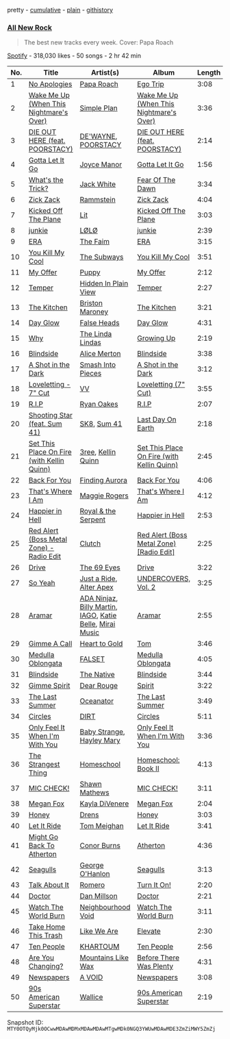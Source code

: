 pretty - [cumulative](/playlists/cumulative/37i9dQZF1DWZryfp6NSvtz.md) - [plain](/playlists/plain/37i9dQZF1DWZryfp6NSvtz) - [githistory](https://github.githistory.xyz/mackorone/spotify-playlist-archive/blob/main/playlists/plain/37i9dQZF1DWZryfp6NSvtz)

### [All New Rock](https://open.spotify.com/playlist/37i9dQZF1DWZryfp6NSvtz)

> The best new tracks every week\. Cover: Papa Roach

[Spotify](https://open.spotify.com/user/spotify) - 318,030 likes - 50 songs - 2 hr 42 min

| No. | Title | Artist(s) | Album | Length |
|---|---|---|---|---|
| 1 | [No Apologies](https://open.spotify.com/track/3tOsMX89CIiuf2x2n5EQyb) | [Papa Roach](https://open.spotify.com/artist/4RddZ3iHvSpGV4dvATac9X) | [Ego Trip](https://open.spotify.com/album/5OSVAtytFqdJwIJpD3gGEJ) | 3:08 |
| 2 | [Wake Me Up \(When This Nightmare's Over\)](https://open.spotify.com/track/6tj1GKBc6xYLxD9OYbEHku) | [Simple Plan](https://open.spotify.com/artist/2p4FqHnazRucYQHyDCdBrJ) | [Wake Me Up \(When This Nightmare's Over\)](https://open.spotify.com/album/49JE7HOO2lg2NfRuLaq1uG) | 3:36 |
| 3 | [DIE OUT HERE \(feat\. POORSTACY\)](https://open.spotify.com/track/3PqpLZTiiwJjYD1uSvQoCC) | [DE'WAYNE](https://open.spotify.com/artist/4lpKeKXJYkglSWyEmnOF7O), [POORSTACY](https://open.spotify.com/artist/7vSY9HEreOqb1Llar3UC38) | [DIE OUT HERE \(feat\. POORSTACY\)](https://open.spotify.com/album/4agLeYDJ434nJLLvM4uJWJ) | 2:14 |
| 4 | [Gotta Let It Go](https://open.spotify.com/track/4UOXsWNP7J2xFT9HvhgwVP) | [Joyce Manor](https://open.spotify.com/artist/7qbvNcfTfckhCNM8NiR8nN) | [Gotta Let It Go](https://open.spotify.com/album/1DbUmnPCXKJSimJw4FoFgb) | 1:56 |
| 5 | [What's the Trick?](https://open.spotify.com/track/14FW5L81Px03LnnsXnB2LG) | [Jack White](https://open.spotify.com/artist/4FZ3j1oH43e7cukCALsCwf) | [Fear Of The Dawn](https://open.spotify.com/album/46qeiLBu3KwqFQpJBT7t6B) | 3:34 |
| 6 | [Zick Zack](https://open.spotify.com/track/5hPxC9i9lj9pJwg7DK2MvC) | [Rammstein](https://open.spotify.com/artist/6wWVKhxIU2cEi0K81v7HvP) | [Zick Zack](https://open.spotify.com/album/0J2ajcf51h4z7bTsmMY0X8) | 4:04 |
| 7 | [Kicked Off The Plane](https://open.spotify.com/track/4vAnymLsgsdbegbz4tHx7O) | [Lit](https://open.spotify.com/artist/5mgr0FFpvy267wKVAYg8qp) | [Kicked Off The Plane](https://open.spotify.com/album/7hLMFUx95368wVoEzjD9Q0) | 3:03 |
| 8 | [junkie](https://open.spotify.com/track/1EbsleQQFhD9HYxPaTqgfu) | [LØLØ](https://open.spotify.com/artist/5MjcGshMggPgIHinIUDaX0) | [junkie](https://open.spotify.com/album/0F3HviU9yaZBcYOHAfhOpE) | 2:39 |
| 9 | [ERA](https://open.spotify.com/track/4AgCRlZGQBXLVJiMn6nUwy) | [The Faim](https://open.spotify.com/artist/6VsU92soWFLtVsSP65rkrN) | [ERA](https://open.spotify.com/album/24evf2GWhY07yvRziKymwA) | 3:15 |
| 10 | [You Kill My Cool](https://open.spotify.com/track/7gR45ZiEnwZbxtwxQJC9d0) | [The Subways](https://open.spotify.com/artist/4BntNFyiN3VGG4hhRRZt9d) | [You Kill My Cool](https://open.spotify.com/album/5XJuXepgsWKL0uidTKSRDy) | 3:51 |
| 11 | [My Offer](https://open.spotify.com/track/6j3dTm5SONNiVRaCpzI445) | [Puppy](https://open.spotify.com/artist/1k7YEgitylDPEwY0oLo8lH) | [My Offer](https://open.spotify.com/album/6DLk7A7jYj95ZwRUTZD3uP) | 2:12 |
| 12 | [Temper](https://open.spotify.com/track/7LadUBljqx0uNKq9gOctUo) | [Hidden In Plain View](https://open.spotify.com/artist/5rXLC3lGmx2JjclFJYZud4) | [Temper](https://open.spotify.com/album/6DtVGqzADtenexnMDQ0Sso) | 2:27 |
| 13 | [The Kitchen](https://open.spotify.com/track/14ZAryaOGjWc52i84ApWh0) | [Briston Maroney](https://open.spotify.com/artist/7vtSUU3zpHeYJfX6BPNrJd) | [The Kitchen](https://open.spotify.com/album/7hXIoUSA4AMI9zOGsepWXv) | 3:21 |
| 14 | [Day Glow](https://open.spotify.com/track/5s3kFS752dETmodfX9c6d2) | [False Heads](https://open.spotify.com/artist/2tZaXwpCHEhoVEBQuRI4vu) | [Day Glow](https://open.spotify.com/album/3AixyFVAQHT4tJHaEvh68C) | 4:31 |
| 15 | [Why](https://open.spotify.com/track/0wOUNGOHvZZfwg7EodzJUc) | [The Linda Lindas](https://open.spotify.com/artist/13dTrWNNrnZ3AkgNyQNKP5) | [Growing Up](https://open.spotify.com/album/6BkAzZNlSz80Iz3oTlKHet) | 2:19 |
| 16 | [Blindside](https://open.spotify.com/track/47iGN5FfJJnBSZWh5pz1bZ) | [Alice Merton](https://open.spotify.com/artist/7f0OLhGgBMX9fUjm1dcPip) | [Blindside](https://open.spotify.com/album/2iPcf10Dnk8YCSjpnCNH3l) | 3:38 |
| 17 | [A Shot in the Dark](https://open.spotify.com/track/0vWaCnMA1j2u5OE5eOVb2N) | [Smash Into Pieces](https://open.spotify.com/artist/2vhrwzjf9H3icunkVFi9tq) | [A Shot in the Dark](https://open.spotify.com/album/7dcfDgnDbBf6BVtrltPw9u) | 3:12 |
| 18 | [Loveletting \- 7" Cut](https://open.spotify.com/track/0bJPjlcegkXGSnijanvwVD) | [VV](https://open.spotify.com/artist/5QeGMmMBYG14aeTzkVny1l) | [Loveletting \(7" Cut\)](https://open.spotify.com/album/2zhssj1XVMVEpStvHov6sU) | 3:55 |
| 19 | [R.I.P](https://open.spotify.com/track/5QZ3Kj45XirIHeH66cj9B3) | [Ryan Oakes](https://open.spotify.com/artist/4l43uAIHyF5VzgonMKVkg7) | [R.I.P](https://open.spotify.com/album/6toev0ULibvYWipK05GDXr) | 2:07 |
| 20 | [Shooting Star \(feat\. Sum 41\)](https://open.spotify.com/track/65o2S5n0p31DTFtUzA1i1X) | [SK8](https://open.spotify.com/artist/4YqctGfuLnSvjjlFQvNish), [Sum 41](https://open.spotify.com/artist/0qT79UgT5tY4yudH9VfsdT) | [Last Day On Earth](https://open.spotify.com/album/6VrEbRbjgxP3dDYzDUv5l1) | 2:18 |
| 21 | [Set This Place On Fire \(with Kellin Quinn\)](https://open.spotify.com/track/1hgrcSTIBCIr3TePVN6FFB) | [3ree](https://open.spotify.com/artist/23kdSb8AUJ9ZqFVYU8jN5q), [Kellin Quinn](https://open.spotify.com/artist/3M9XAM57a4qFz3v6Lq27t2) | [Set This Place On Fire \(with Kellin Quinn\)](https://open.spotify.com/album/2AqDoGCPxF1VLAfClIZPj0) | 2:45 |
| 22 | [Back For You](https://open.spotify.com/track/24vB9KU0Js72mkIUehOLLy) | [Finding Aurora](https://open.spotify.com/artist/5cg6ycryqQJewFOqeffsC0) | [Back For You](https://open.spotify.com/album/6BegE1id4r7qCygofzNGTb) | 4:06 |
| 23 | [That's Where I Am](https://open.spotify.com/track/4f1KkbXHnfIVZ9vmIExByJ) | [Maggie Rogers](https://open.spotify.com/artist/4NZvixzsSefsNiIqXn0NDe) | [That's Where I Am](https://open.spotify.com/album/1gBMpfSlQWoMIsR48U7DLr) | 4:12 |
| 24 | [Happier in Hell](https://open.spotify.com/track/10f37GwVRBjLor95DnQuwo) | [Royal & the Serpent](https://open.spotify.com/artist/64EHXDoln95lnccszdPum0) | [Happier in Hell](https://open.spotify.com/album/4eVkcMh1PhQIbLYrkjoBvn) | 2:53 |
| 25 | [Red Alert \(Boss Metal Zone\) \- Radio Edit](https://open.spotify.com/track/6FXYoyFDm9zyQgB9joMKzo) | [Clutch](https://open.spotify.com/artist/161AC1AVRkIGIMxyj5djFQ) | [Red Alert \(Boss Metal Zone\) \[Radio Edit\]](https://open.spotify.com/album/3GwYm0B8pulL0laUMZftc9) | 2:25 |
| 26 | [Drive](https://open.spotify.com/track/1PKSFV1n7pa3OgCGiUugLb) | [The 69 Eyes](https://open.spotify.com/artist/0Z1UczcSjwKNuv4HgdjH3b) | [Drive](https://open.spotify.com/album/4xgtygravIkm1QT6nEjFXY) | 3:22 |
| 27 | [So Yeah](https://open.spotify.com/track/66BuM6IbAYqaIgqDI3gipD) | [Just a Ride](https://open.spotify.com/artist/2XC4Nga7sPqaO7dB1jRlnu), [Alter Apex](https://open.spotify.com/artist/2OEdaqPubUga3xDwpKNIu0) | [UNDERCOVERS, Vol\. 2](https://open.spotify.com/album/4DWDFQ0rivepH2xFZOXU7q) | 3:25 |
| 28 | [Aramar](https://open.spotify.com/track/31iEOTQN8GnQk7CwAH89V8) | [ADA Ninjaz](https://open.spotify.com/artist/4EiSbT0iP4YARJ9MGClRgB), [Billy Martin](https://open.spotify.com/artist/50cv1LUzko0wYHYGFE3PFE), [IAGO](https://open.spotify.com/artist/2ajEgAzq6egCNqpzaIQt3S), [Katie Belle](https://open.spotify.com/artist/7HLN8q74hfXmbPl1uMG6Uz), [Mirai Music](https://open.spotify.com/artist/5V4EsHyEnsSHFzdOogFm9h) | [Aramar](https://open.spotify.com/album/00k5jy13I90ajv3LCJs7bP) | 2:55 |
| 29 | [Gimme A Call](https://open.spotify.com/track/0TKWSyue1lOfrSPHcFrPKf) | [Heart to Gold](https://open.spotify.com/artist/0vLOlcZV1lvUZEawqLrXez) | [Tom](https://open.spotify.com/album/574vghWwriC6gXna4Hq6bE) | 3:46 |
| 30 | [Medulla Oblongata](https://open.spotify.com/track/3GwWQDToINzgAuXwBZ0CEe) | [FALSET](https://open.spotify.com/artist/1MFXcQZArEw9xQliAaBHAa) | [Medulla Oblongata](https://open.spotify.com/album/32H6h6Mf98OMyv42pGXwsJ) | 4:05 |
| 31 | [Blindside](https://open.spotify.com/track/5K2P0lGWnIAVNMdxcWPjoi) | [The Native](https://open.spotify.com/artist/6c3Jb6rRod9x4pGtiizwzT) | [Blindside](https://open.spotify.com/album/4M6XPvLLmDtojCsuaiF8Wi) | 3:44 |
| 32 | [Gimme Spirit](https://open.spotify.com/track/3cKmg3AHEEl81qClZ13gUi) | [Dear Rouge](https://open.spotify.com/artist/0YkjOpIntNmlG1PNF2dqSy) | [Spirit](https://open.spotify.com/album/3gc5DYsNfAYPVzMsJPBfE4) | 3:22 |
| 33 | [The Last Summer](https://open.spotify.com/track/3ujkQJqcKYpGM6R47gpLh1) | [Oceanator](https://open.spotify.com/artist/4XUljLhCjbV8Zc6IX14Yj6) | [The Last Summer](https://open.spotify.com/album/454fRVaipfjaiRNjri4ipS) | 3:49 |
| 34 | [Circles](https://open.spotify.com/track/2d5nvTEPNgLzvdhBrcc8FA) | [DIRT](https://open.spotify.com/artist/3QBEd0Gi3ApA2EqVrIKNDa) | [Circles](https://open.spotify.com/album/1laYwMskzwRiLgH7FDDwXB) | 5:11 |
| 35 | [Only Feel It When I'm With You](https://open.spotify.com/track/6I3YTHF3QC6Z3TRsUHSAKi) | [Baby Strange](https://open.spotify.com/artist/0rOadSgjgHpAXqcEq4D0xS), [Hayley Mary](https://open.spotify.com/artist/0jVHJ8I9hODEGcXruenrdH) | [Only Feel It When I'm With You](https://open.spotify.com/album/7tIlLzyM7RxkVLImY2nGfb) | 3:36 |
| 36 | [The Strangest Thing](https://open.spotify.com/track/7sumQuqsfJOuQERyfDq6FP) | [Homeschool](https://open.spotify.com/artist/3QSLQuaMerIfT2VHvqObG8) | [Homeschool: Book II](https://open.spotify.com/album/5c7spvnif2WCfBfUArnKgz) | 4:13 |
| 37 | [MIC CHECK!](https://open.spotify.com/track/5uBavTE4TEJsd2haTboEHO) | [Shawn Mathews](https://open.spotify.com/artist/3MkpsN5uQhUMT9EMV1LgYL) | [MIC CHECK!](https://open.spotify.com/album/2HwieedpCxNQ5lxw6htbFR) | 3:11 |
| 38 | [Megan Fox](https://open.spotify.com/track/3qboOCxreAR56KwFV8Zc7S) | [Kayla DiVenere](https://open.spotify.com/artist/6LmymAfsFtt2CaJSj9hdCn) | [Megan Fox](https://open.spotify.com/album/5aONnhSehA4r9V6BeCeC3C) | 2:04 |
| 39 | [Honey](https://open.spotify.com/track/00OQVltax4uGNaXHfAlj2Y) | [Drens](https://open.spotify.com/artist/3Q8NJFycXKD7l7TGADQuHw) | [Honey](https://open.spotify.com/album/3G3KnrY2fXjvBg0b8aAlBN) | 3:03 |
| 40 | [Let It Ride](https://open.spotify.com/track/05OVSWB2Xd9G9CM8rHZuqC) | [Tom Meighan](https://open.spotify.com/artist/3EgsCrH1gSJmJqfWAcvZRn) | [Let It Ride](https://open.spotify.com/album/6mcmbrj12OHFy76gABKu3u) | 3:41 |
| 41 | [Might Go Back To Atherton](https://open.spotify.com/track/6DdoUFv66wvKZS60gF5B3o) | [Conor Burns](https://open.spotify.com/artist/2ZoDOJ7d8rchLJwYU42x2J) | [Atherton](https://open.spotify.com/album/2t5T6RDHK9uvnQHYpAtXzS) | 4:36 |
| 42 | [Seagulls](https://open.spotify.com/track/2wFE9Iwo0VZ8PtT7COakgZ) | [George O'Hanlon](https://open.spotify.com/artist/5U7rIQxm8yEEXbJB3bl7JE) | [Seagulls](https://open.spotify.com/album/1USrIhIbrlu2WRi2JXq8Ol) | 3:13 |
| 43 | [Talk About It](https://open.spotify.com/track/161HpfHTbOfMn5fo9OTANX) | [Romero](https://open.spotify.com/artist/2OjurP9u3njbcaVxe1sqPX) | [Turn It On!](https://open.spotify.com/album/14XUCrWVYPBrXZ628mlZPx) | 2:20 |
| 44 | [Doctor](https://open.spotify.com/track/5oJmbCMaAE6XfbwXoc6lBP) | [Dan Millson](https://open.spotify.com/artist/05nbAJ4JSCUtHZEg39ekKP) | [Doctor](https://open.spotify.com/album/1RZjBkyVQnicTWL4k4Gkly) | 2:21 |
| 45 | [Watch The World Burn](https://open.spotify.com/track/36767Oa0QznJCFnHGvfUO4) | [Neighbourhood Void](https://open.spotify.com/artist/565t67TZ8cIaxgs2NkXJPu) | [Watch The World Burn](https://open.spotify.com/album/2JjLBd57lDioW37lIDF543) | 3:11 |
| 46 | [Take Home This Trash](https://open.spotify.com/track/2TfPt7rl2vmGdwMFhpZARH) | [Like We Are](https://open.spotify.com/artist/0uYLVGZ9ltnug4Jx0Q6EUz) | [Elevate](https://open.spotify.com/album/5f2TFerKTLAIbG63szYG9A) | 2:30 |
| 47 | [Ten People](https://open.spotify.com/track/4d94EVBrrrpBfWG9ebBZs6) | [KHARTOUM](https://open.spotify.com/artist/4hYvirqM4pHCsklzddaMsM) | [Ten People](https://open.spotify.com/album/0cu1BLwg952LMjxkk76PBU) | 2:56 |
| 48 | [Are You Changing?](https://open.spotify.com/track/464q3RFRg4fLzWrGZZ78hZ) | [Mountains Like Wax](https://open.spotify.com/artist/4iBgZj2iXqrO2P14cKiwtn) | [Before There Was Plenty](https://open.spotify.com/album/6ARE3Rmzg1NbkcU48Lvs1j) | 4:31 |
| 49 | [Newspapers](https://open.spotify.com/track/0T6LqY3Cgi6xleNezgWgUE) | [A VOID](https://open.spotify.com/artist/3ha9mtXhb0Ia40lnrU2cOI) | [Newspapers](https://open.spotify.com/album/6f7SIfP6rVwLqEGQ3z1hBl) | 3:08 |
| 50 | [90s American Superstar](https://open.spotify.com/track/7sAgUakvHMLtLlTSZqU7i5) | [Wallice](https://open.spotify.com/artist/6d6ts87Fxm1EdULf4CaLw4) | [90s American Superstar](https://open.spotify.com/album/30mvWmyfRun8JbF9pTMPdc) | 2:19 |

Snapshot ID: `MTY0OTQyMjk0OCwwMDAwMDMxMDAwMDAwMTgwMDk0NGQ3YWUwMDAwMDE3ZmZiMWY5ZmZj`
